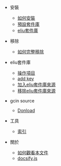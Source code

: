 
* 安裝
	* [如何安裝](install.md)
	* [預設套件庫](install-default.md)
	* [eliu套件庫](install-eliu.md)

* 移除
	* [如何完整移除](remove.md)

* eliu套件庫
	* [操作項目](eliu-repository.md)
	* [add key](eliu-repository-add-key.md)
	* [加入eliu套件庫來源](eliu-repository-add.md)
	* [移除eliu套件庫來源](eliu-repository-del.md)

* gcin source
	* [Donload](gcin-source.md)

* 工具
	* [索引](tool.md)

* 關於
	* [如何觀看本文件](howto-read.md)
	* [docsify.js](docsify.md)
